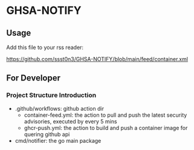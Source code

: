 # GHSA-NOTIFY

## Usage
Add this file to your rss reader: 

https://github.com/ssst0n3/GHSA-NOTIFY/blob/main/feed/container.xml

## For Developer

### Project Structure Introduction

* .github/workflows: github action dir
  * container-feed.yml: the action to pull and push the latest security advisories, executed by every 5 mins
  * ghcr-push.yml: the action to build and push a container image for quering github api
* cmd/notifier: the go main package

